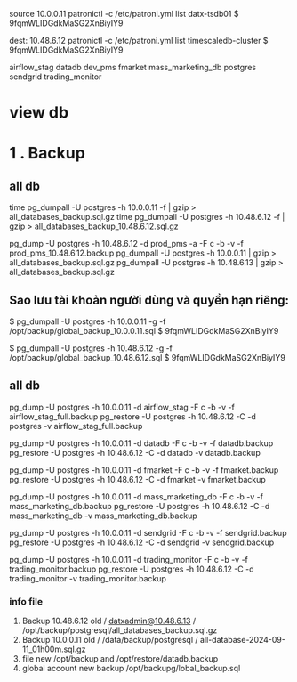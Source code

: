 
source 10.0.0.11
patronictl -c /etc/patroni.yml list datx-tsdb01
$ 9fqmWLIDGdkMaSG2XnBiyIY9

dest: 10.48.6.12
patronictl -c /etc/patroni.yml list timescaledb-cluster
$ 9fqmWLIDGdkMaSG2XnBiyIY9


airflow_stag
datadb
dev_pms
fmarket
mass_marketing_db
postgres
sendgrid
trading_monitor




# view db


# 1 . Backup 

## all db 
time pg_dumpall -U postgres -h 10.0.0.11 -f | gzip > all_databases_backup.sql.gz
time pg_dumpall -U postgres -h 10.48.6.12 -f | gzip > all_databases_backup_10.48.6.12.sql.gz

pg_dump -U postgres -h 10.48.6.12 -d prod_pms -a -F c -b -v -f prod_pms_10.48.6.12.backup
pg_dumpall -U postgres -h 10.0.0.11 | gzip > all_databases_backup.sql.gz
pg_dumpall -U postgres -h 10.48.6.13 | gzip > all_databases_backup.sql.gz
## Sao lưu tài khoản người dùng và quyền hạn riêng:

$ pg_dumpall -U postgres -h 10.0.0.11 -g -f /opt/backup/global_backup_10.0.0.11.sql
$ 9fqmWLIDGdkMaSG2XnBiyIY9

$ pg_dumpall -U postgres -h 10.48.6.12 -g -f /opt/backup/global_backup_10.48.6.12.sql
$ 9fqmWLIDGdkMaSG2XnBiyIY9



## all db
pg_dump -U postgres -h 10.0.0.11 -d airflow_stag -F c -b -v -f airflow_stag_full.backup
pg_restore -U postgres -h 10.48.6.12 -C -d postgres -v airflow_stag_full.backup

pg_dump -U postgres -h 10.0.0.11 -d datadb -F c -b -v -f datadb.backup
pg_restore -U postgres -h 10.48.6.12 -C -d datadb -v datadb.backup


pg_dump -U postgres -h 10.0.0.11 -d fmarket -F c -b -v -f fmarket.backup
pg_restore -U postgres -h 10.48.6.12 -C -d fmarket -v fmarket.backup

pg_dump -U postgres -h 10.0.0.11 -d mass_marketing_db -F c -b -v -f mass_marketing_db.backup
pg_restore -U postgres -h 10.48.6.12 -C -d mass_marketing_db -v mass_marketing_db.backup

pg_dump -U postgres -h 10.0.0.11 -d sendgrid -F c -b -v -f sendgrid.backup
pg_restore -U postgres -h 10.48.6.12 -C -d sendgrid -v sendgrid.backup

pg_dump -U postgres -h 10.0.0.11 -d trading_monitor -F c -b -v -f trading_monitor.backup
pg_restore -U postgres -h 10.48.6.12 -C -d trading_monitor -v trading_monitor.backup

### info file 

1. Backup 10.48.6.12 old / datxadmin@10.48.6.13  / /opt/backup/postgresql/all_databases_backup.sql.gz
2. Backup 10.0.0.11 old / /data/backup/postgresql / all-database-2024-09-11_01h00m.sql.gz
3. file new /opt/backup and  /opt/restore/datadb.backup
4. global account new backup /opt/backupg/lobal_backup.sql